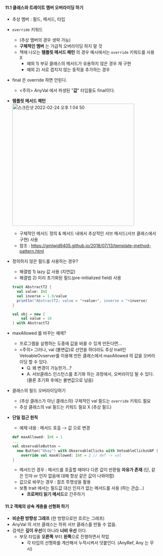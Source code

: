 #### 11.1 클래스와 트레이트 멤버 오버라이딩 하기
* 추상 멤버 : 필드, 메서드, 타입
* `override` 키워드
    * (추상 멤버의 경우 생략 가능)
    * **구체적인 멤버** 는 가급적 오버라이딩 하지 말 것
    * 책에 나오는 **템플릿 메서드 패턴** 의 경우 예시에서는 `override` 키워드를 사용 X
        * 예외 1) 부모 클래스의 메서드가 유용하지 않은 경우 재 구현
        * 예외 2) 서로 겹치지 않는 동작을 추가하는 경우
* final 은 override 하면 안된다.
    * <주의> AnyVal 에서 파생된 "**값**" 타입들도 final이다.
* **템플릿 메서드 패턴**
    <img width="400" alt="스크린샷 2022-02-24 오후 1 04 50" src="https://user-images.githubusercontent.com/10977644/155641584-04a178da-035b-4d1a-ad39-e55d31b273da.png">
    * 구체적인 메서드 정의 & 메서드 내에서 추상적인 서브 메서드(서브 클래스에서 구현) 사용
    * 참조 : https://gmlwjd9405.github.io/2018/07/13/template-method-pattern.html
* 정의하지 않은 필드를 사용하는 경우?
    * 해결법 1) lazy 값 사용 (지연값)
    * 해결법 2) 미리 초기화된 필드(pre-initialized field) 사용
    ```scala
    trait AbstractT2 {
      val value: Int
      val inverse = 1.0/value
      println("AbstractT2: value = "+value+", inverse = "+inverse)
    }

    val obj = new {
        val value = 10
    } with AbstractT2
    ```
* maxAllowed 를 바꾸는 예제? 
    - 프로그램을 실행하는 도중에 값을 바꿀 수 있게 만든다면...
    - <주의> 그러나, val (불변값)로 선언을 하더라도 추상 trait인 VetoableOvserver를 이용해 만든 클래스에서 maxAllowed 의 값을 오버라이딩 할 수 있다.
        - Q. 왜 변경이 가능한가...?
        - A. 서브클래스 인스턴스를 초기화 하는 과정에서, 오버라이딩 될 수 있다. (물론 초기화 후에는 불변값으로 남음)

* 클래스의 필드 오버라이딩하기 
    * (추상 클래스가 아닌 클래스의) 구체적인 val 필드는 `override` 키워드 필요
    * 추상 클래스의 val 필드는 키워드 필요 X (추상 필드)

* **단일 접근 원칙**
    * 예제 내용 : 메서드 호출 -> 값 으로 변경
    ```scala
    def maxAllowed: Int = 1
    ...
    val observableButton =
      new Button("Okay") with ObservableClicks with VetoableClicksUAP {
        override val maxAllowed: Int = 2 // def -> val
    }
    ```
    * 메서드인 경우 : 메서드를 호출할 때마다 다른 값이 반환될 **자유가 존재** (단, 같은 인자 or 인자 없음에 대해 항상 같은 값이 나와야함)
    * 값으로 바꾸는 경우 : 참조 투명성을 활용
    * 보통 trait 에서는 필드값 대신 인자가 없는 메서드를 사용 (하는 관습...)
        * **프로퍼티 읽기 메서드**로 간주하기 

#### 11.2 객체의 상속 계층을 선형화 하기
* **비순환 방향성 그래프** (한 방향으로만 흐르는 그래프)
* AnyVal 의 서브 클래스는 하위 서브 클래스를 만들 수 없음.
* 검색은 **깊이 우선**이 아니라 **너비 우선** 이다.
    * 부모 타입을 **오른쪽** 부터 **왼쪽**으로 진행하면서 작업
        * 각 타입의 선형화를 계산해서 누적시켜서 덧붙인다. (AnyRef, Any 는 무시)
